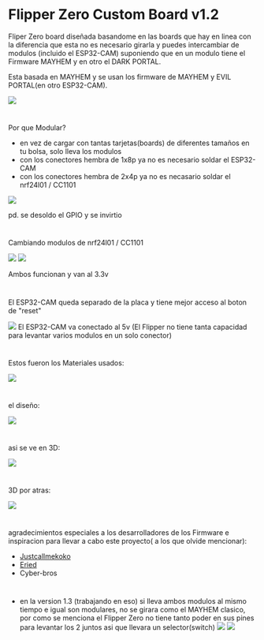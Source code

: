 # Flipper Zero Custom Board v1.2

Fliper Zero board diseñada basandome en las boards que hay en linea con la diferencia que esta no es necesario girarla y puedes intercambiar de modulos (incluido el ESP32-CAM) suponiendo que en un modulo tiene el Firmware MAYHEM y en otro el DARK PORTAL.

Esta basada en MAYHEM y se usan los firmware de MAYHEM y EVIL PORTAL(en otro ESP32-CAM).

![](images/CC1101onFZ.jpeg)
#
Por que Modular?
- en vez de cargar con tantas tarjetas(boards) de diferentes tamaños en tu bolsa, solo lleva los modulos
- con los conectores hembra de 1x8p ya no es necesario soldar el ESP32-CAM
- con los conectores hembra de 2x4p ya no es necasario soldar el nrf24l01 / CC1101

![](images/modularview.jpeg)

pd. se desoldo el GPIO y se invirtio
#
Cambiando modulos de nrf24l01 / CC1101

![](images/AssyCC1101.jpeg)
![](images/NRF24onFZ.jpeg)

Ambos funcionan y van al 3.3v
#
El ESP32-CAM queda separado de la placa y tiene mejor acceso al boton de "reset"

![](images/R1View.jpeg)
El ESP32-CAM va conectado al 5v (El Flipper no tiene tanta capacidad para levantar varios modulos en un solo conector)
#
Estos fueron los Materiales usados:

![](images/RawMats.jpeg)

#
el diseño:

![](images/design.jpg)
#
asi se ve en 3D:

![](images/design3D.jpg)

#
3D por atras:

![](images/design3DB.jpg)

#
agradecimientos especiales a los desarrolladores de los Firmware e inspiracion para llevar a cabo este proyecto( a los que olvide mencionar):
- [Justcallmekoko](https://github.com/justcallmekoko/ESP32Marauder)
- [Eried](https://github.com/eried/flipperzero-mayhem)
- Cyber-bros

# 
- en la version 1.3 (trabajando en eso) si lleva ambos modulos al mismo tiempo e igual son modulares, no se girara como el MAYHEM clasico, por como se menciona el Flipper Zero no tiene tanto poder en sus pines para levantar los 2 juntos asi que llevara un selector(switch)
![](images/1.3prev.jpg)
![](images/1.3prev3D.jpg)
